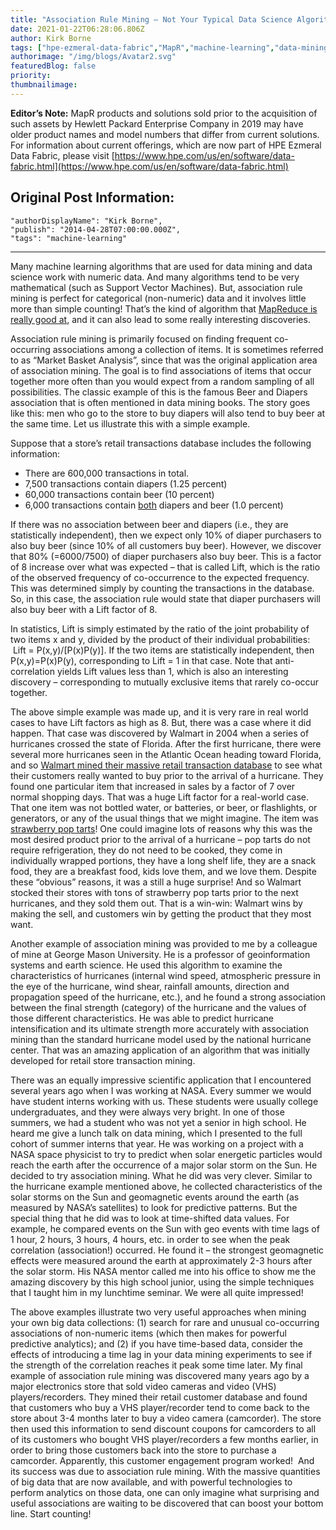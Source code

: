 ```yaml
---
title: "Association Rule Mining – Not Your Typical Data Science Algorithm"
date: 2021-01-22T06:28:06.806Z
author: Kirk Borne 
tags: ["hpe-ezmeral-data-fabric","MapR","machine-learning","data-mining"]
authorimage: "/img/blogs/Avatar2.svg"
featuredBlog: false
priority:
thumbnailimage:
---
```

**Editor’s Note:** MapR products and solutions sold prior to the acquisition of such assets by Hewlett Packard Enterprise Company in 2019 may have older product names and model numbers that differ from current solutions. For information about current offerings, which are now part of HPE Ezmeral Data Fabric, please visit [https://www.hpe.com/us/en/software/data-fabric.html](https://www.hpe.com/us/en/software/data-fabric.html)

## Original Post Information:

```
"authorDisplayName": "Kirk Borne",
"publish": "2014-04-28T07:00:00.000Z",
"tags": "machine-learning"
```
---
Many machine learning algorithms that are used for data mining and data science work with numeric data. And many algorithms tend to be very mathematical (such as Support Vector Machines). But, association rule mining is perfect for categorical (non-numeric) data and it involves little more than simple counting! That’s the kind of algorithm that [MapReduce is really good at](http://codecapsule.com/2010/04/15/efficient-counting-mapreduce/), and it can also lead to some really interesting discoveries.

Association rule mining is primarily focused on finding frequent co-occurring associations among a collection of items. It is sometimes referred to as “Market Basket Analysis”, since that was the original application area of association mining. The goal is to find associations of items that occur together more often than you would expect from a random sampling of all possibilities. The classic example of this is the famous Beer and Diapers association that is often mentioned in data mining books. The story goes like this: men who go to the store to buy diapers will also tend to buy beer at the same time. Let us illustrate this with a simple example.   

Suppose that a store’s retail transactions database includes the following information:

*   There are 600,000 transactions in total.
*   7,500 transactions contain diapers (1.25 percent)
*   60,000 transactions contain beer (10 percent)
*   6,000 transactions contain <u>both</u> diapers and beer (1.0 percent)

If there was no association between beer and diapers (i.e., they are statistically independent), then we expect only 10% of diaper purchasers to also buy beer (since 10% of all customers buy beer). However, we discover that 80% (=6000/7500) of diaper purchasers also buy beer. This is a factor of 8 increase over what was expected – that is called Lift, which is the ratio of the observed frequency of co-occurrence to the expected frequency. This was determined simply by counting the transactions in the database. So, in this case, the association rule would state that diaper purchasers will also buy beer with a Lift factor of 8\.   

In statistics, Lift is simply estimated by the ratio of the joint probability of two items x and y, divided by the product of their individual probabilities:  Lift = P(x,y)/\[P(x)P(y)\]. If the two items are statistically independent, then P(x,y)=P(x)P(y), corresponding to Lift = 1 in that case. Note that anti-correlation yields Lift values less than 1, which is also an interesting discovery – corresponding to mutually exclusive items that rarely co-occur together.

The above simple example was made up, and it is very rare in real world cases to have Lift factors as high as 8\. But, there was a case where it did happen. That case was discovered by Walmart in 2004 when a series of hurricanes crossed the state of Florida. After the first hurricane, there were several more hurricanes seen in the Atlantic Ocean heading toward Florida, and so [Walmart mined their massive retail transaction database](http://www.nytimes.com/2004/11/14/business/yourmoney/14wal.html) to see what their customers really wanted to buy prior to the arrival of a hurricane. They found one particular item that increased in sales by a factor of 7 over normal shopping days. That was a huge Lift factor for a real-world case. That one item was not bottled water, or batteries, or beer, or flashlights, or generators, or any of the usual things that we might imagine. The item was [strawberry pop tarts](http://www.hurricaneville.com/pop_tarts.html)! One could imagine lots of reasons why this was the most desired product prior to the arrival of a hurricane – pop tarts do not require refrigeration, they do not need to be cooked, they come in individually wrapped portions, they have a long shelf life, they are a snack food, they are a breakfast food, kids love them, and we love them. Despite these “obvious” reasons, it was a still a huge surprise! And so Walmart stocked their stores with tons of strawberry pop tarts prior to the next hurricanes, and they sold them out. That is a win-win: Walmart wins by making the sell, and customers win by getting the product that they most want.

Another example of association mining was provided to me by a colleague of mine at George Mason University. He is a professor of geoinformation systems and earth science. He used this algorithm to examine the characteristics of hurricanes (internal wind speed, atmospheric pressure in the eye of the hurricane, wind shear, rainfall amounts, direction and propagation speed of the hurricane, etc.​), and he found a strong association between the final strength (category) of the hurricane and the values of those different characteristics. He was able to predict hurricane intensification and its ultimate strength more accurately with association mining than the standard hurricane model used by the national hurricane center. That was an amazing application of an algorithm that was initially developed for retail store transaction mining.

There was an equally impressive scientific application that I encountered several years ago when I was working at NASA. Every summer we would have student interns working with us. These students were usually college undergraduates, and they were always very bright. In one of those summers, we had a student who was not yet a senior in high school. He heard me give a lunch talk on data mining, which I presented to the full cohort of summer interns that year. He was working on a project with a NASA space physicist to try to predict when solar energetic particles would reach the earth after the occurrence of a major solar storm on the Sun. He decided to try association mining. What he did was very clever. Similar to the hurricane example mentioned above, he collected characteristics of the solar storms on the Sun and geomagnetic events around the earth (as measured by NASA’s satellites) to look for predictive patterns. But the special thing that he did was to look at time-shifted data values. For example, he compared events on the Sun with geo events with time lags of 1 hour, 2 hours, 3 hours, 4 hours, etc. in order to see when the peak correlation (association!) occurred. He found it – the strongest geomagnetic effects were measured around the earth at approximately 2-3 hours after the solar storm. His NASA mentor called me into his office to show me the amazing discovery by this high school junior, using the simple techniques that I taught him in my lunchtime seminar. We were all quite impressed!

The above examples illustrate two very useful approaches when mining your own big data collections: (1) search for rare and unusual co-occurring associations of non-numeric items (which then makes for powerful predictive analytics); and (2) if you have time-based data, consider the effects of introducing a time lag in your data mining experiments to see if the strength of the correlation reaches it peak some time later​. My final example of association rule mining was discovered many years ago by a major electronics store that sold video cameras and video (VHS) players/recorders. They mined their retail customer database and found that customers who buy a VHS player/recorder tend to come back to the store about 3-4 months later to buy a video camera (camcorder). The store then used this information to send discount coupons for camcorders to all of its customers who bought VHS player/recorders a few months earlier, in order to bring those customers back into the store to purchase a camcorder. Apparently, this customer engagement program worked!  And its success was due to association rule mining. With the massive quantities of big data that are now available, and with powerful technologies to perform analytics on those data, one can only imagine what surprising and useful associations are waiting to be discovered that can boost your bottom line. Start counting!
